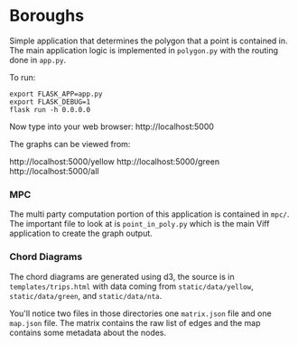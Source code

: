 # Boroughs

Simple application that determines the polygon that a point is contained in. The main application logic is implemented in `polygon.py` with the routing done in `app.py`.

To run:
	
	export FLASK_APP=app.py
	export FLASK_DEBUG=1
	flask run -h 0.0.0.0

Now type into your web browser: http://localhost:5000

The graphs can be viewed from:

http://localhost:5000/yellow
http://localhost:5000/green
http://localhost:5000/all


### MPC

The multi party computation portion of this application is contained in `mpc/`. The important file to look at is `point_in_poly.py` which is the main Viff application to create the graph output.

### Chord Diagrams

The chord diagrams are generated using d3, the source is in `templates/trips.html` with data coming from `static/data/yellow`, `static/data/green`, and `static/data/nta`.

You'll notice two files in those directories one `matrix.json` file and one `map.json` file. The matrix contains the raw list of edges and the map contains some metadata about the nodes.



